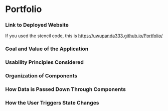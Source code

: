 # Portfolio

### Link to Deployed Website
If you used the stencil code, this is https://uwupanda333.github.io/Portfolio/

### Goal and Value of the Application

### Usability Principles Considered

### Organization of Components

### How Data is Passed Down Through Components

### How the User Triggers State Changes

